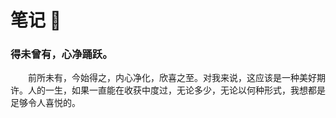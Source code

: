 # 笔记 :rainbow:

### 得未曾有，心净踊跃。

&emsp;&emsp;前所未有，今始得之，内心净化，欣喜之至。对我来说，这应该是一种美好期许。人的一生，如果一直能在收获中度过，无论多少，无论以何种形式，我想都是足够令人喜悦的。
